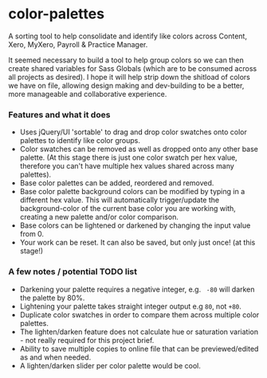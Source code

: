 # color-palettes
A sorting tool to help consolidate and identify like colors across Content, Xero,
MyXero, Payroll &amp; Practice Manager.

It seemed necessary to build a tool to help group colors so we can then create
shared variables for Sass Globals (which are to be consumed across all projects as desired).
I hope it will help strip down the shitload of colors we have on file,
allowing design making and dev-building to be a better, more manageable and
collaborative experience.

### Features and what it does
- Uses jQuery/UI 'sortable' to drag and drop color swatches onto color palettes
to identify like color groups.
- Color swatches can be removed as well as dropped onto any other base palette.
(At this stage there is just one color swatch per hex value, therefore you can't
have multiple hex values shared across many palettes).
- Base color palettes can be added, reordered and removed.
- Base color palette background colors can be modified by typing in a different
hex value. This will automatically trigger/update the background-color of the
current base color you are working with, creating a new palette and/or color comparison.
- Base colors can be lightened or darkened by changing the input value from 0.
- Your work can be reset. It can also be saved, but only just once! (at this stage!)

### A few notes / potential TODO list
- Darkening your palette requires a negative integer, e.g. ` -80` will darken the
palette by 80%.
- Lightening your palette takes straight integer output e.g `80`, not `+80`.
- Duplicate color swatches in order to compare them across multiple color palettes.
- The lighten/darken feature does not calculate hue or saturation variation -
not really required for this project brief.
- Ability to save multiple copies to online file that can be previewed/edited
as and when needed.
- A lighten/darken slider per color palette would be cool.
